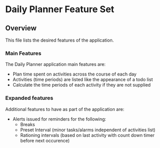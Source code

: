 # Daily Planner Feature Set

## Overview

This file lists the desired features of the application.

### Main Features

The Daily Planner application main features are:

- Plan time spent on activities across the course of each day
- Activities (time periods) are listed like the appearance of a todo list
- Calculate the time periods of each activity if they are not supplied

### Expanded features

Additional features to have as part of the application are:

- Alerts issued for reminders for the following:
  - Breaks
  - Preset Interval (minor tasks/alarms independent of activities list)
  - Rationing intervals (based on last activity with count down timer before next occurence)
